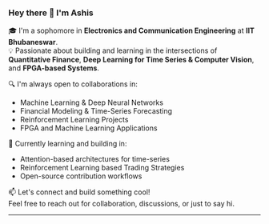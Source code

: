 ### Hey there 👋 I'm Ashis

🎓 I'm a sophomore in **Electronics and Communication Engineering** at **IIT Bhubaneswar**.  
💡 Passionate about building and learning in the intersections of **Quantitative Finance**, **Deep Learning for Time Series & Computer Vision**, and **FPGA-based Systems**.

🔍 I'm always open to collaborations in:
- Machine Learning & Deep Neural Networks
- Financial Modeling & Time-Series Forecasting
- Reinforcement Learning Projects
- FPGA and Machine Learning Applications

🚀 Currently learning and building in:
- Attention-based architectures for time-series
- Reinforcement Learning based Trading Strategies
- Open-source contribution workflows

📫 Let's connect and build something cool!  
Feel free to reach out for collaboration, discussions, or just to say hi.

---
